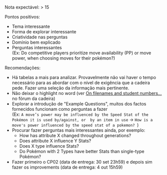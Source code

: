 Nota expectável: > 15

Pontos positivos:
- Tema interessante
- Forma de explorar interessante
- Criatividade nas perguntas
- Domínio bem explicado
- Perguntas interessantes
<br>(Ex: Do competitive players prioritize move availability (PP) or move power, when choosing moves for their pokémon?)

Recomendações:
- Há tabelas a mais para analizar. Provavelmente não vai haver o tempo necessário para as abordar com o nível de exigência que a cadeira pede. Fazer uma seleção da informação mais pertinente.
- Não deixar o highlight no word (ver [On filenames and student numbers...](https://pcm.rnl.tecnico.ulisboa.pt/moodle/mod/forum/discuss.php?d=3297) no fórum da cadeira)
- Explorar a introdução de "Example Questions", muitos dos factos fornecidos funcionam como perguntas a fazer <br>(Ex: ```A move’s power may be influenced by the Speed Stat of the Pokémon it is used by/against, or 
by an item in use``` -> ```How is a move's power influenced by the speed stat of a pokemon? ```)
- Procurar fazer perguntas mais interessantes ainda, por exemplo:
    - How has attribute X changed throughout generations?
    - Does attribute X influence Y Stats?
    - Does X type influence Stats?
    - Do Pokémon with 2 Types have better Stats than single-type Pokémon?
- Fazer primeiro o CP02 (data de entrega: 30 set 23h59) e depois sim fazer os improvements (data de entrega: 4 out 15h59)
